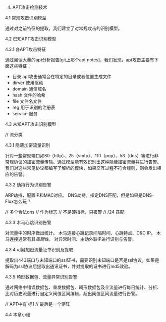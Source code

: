 4. APT攻击检测技术

4.1 常规攻击识别模型

通过对之前特征的提取，我们建立了对常规攻击的识别模型。

4.2 已知APT攻击识别模型

4.2.1 各APT攻击特征

通过阅读大量的apt分析报告[git上那个apt notes]，我们发现，apt攻击主要有下面这些特征：

- 目录 apt攻击通常会在特定的目录或者位置生成文件 
- dirver 使用驱动
- domain 通信域名
- hash 文件的哈希
- file 文件名文件
- reg 用于识别的注册表
- service 服务

4.3 未知APT攻击识别模型

// 流分类

4.3.1 隐蔽加密流量识别

针对一些常规端口如80（http）、25（smtp）、110（pop）、53（dns）等进行非常规协议的加密流量传输。通过模型能有效识别出这种隐蔽加密流量并进行告警。
我们对这些常见协议都编写了解析的模块，如果交互过程不符合规则，则会发出相应的告警。

4.3.2 劫持行为识别告警

ARP劫持，配置IP和MAC对应。
DNS劫持，指定DNS匹配，但是如果是DNS-Flux怎么玩？

// 多个合法dns
// 作为标志
// 不是硬指标，只报警
// /24 匹配

4.3.3 木马心跳识别告警

对流量中的时序做出统计。
木马连接心跳记录间隔时间、心跳特点、C&C IP。
木马连接通常有其*周期性*。
对异常时间、主动外联IP进行识别与告警。

4.3.4 可疑加密流量证书识别及提取

提取出443端口与未知端口的ssl证书，需要识别未知端口是否是ssl协议，如果是解码为ssl协议后提取出通讯证书，并对提取的证书进行md5效验。

4.3.5 畸形数据包、流量异常识别告警

通过网络中错误数据包、重发数据包、畸形数据包及全流量进行每日统计、分析、比对历史流量进行自定义阀值区间编辑，超出阀值区间流量进行告警。

// APT中有 标1
// 最后是一个矩阵

4.4 本章小结
